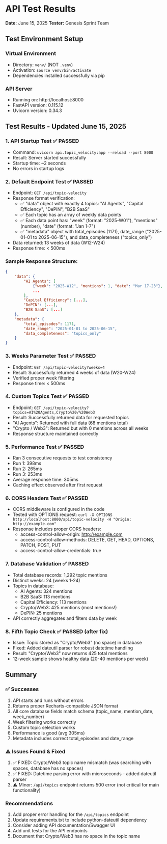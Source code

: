 # API Test Results

**Date:** June 15, 2025
**Tester:** Genesis Sprint Team

## Test Environment Setup

### Virtual Environment
- Directory: `venv/` (NOT `.venv`)
- Activation: `source venv/bin/activate`
- Dependencies installed successfully via pip

### API Server
- Running on: http://localhost:8000
- FastAPI version: 0.115.12
- Uvicorn version: 0.34.3

## Test Results - Updated June 15, 2025

### 1. API Startup Test ✅ PASSED
- Command: `uvicorn api.topic_velocity:app --reload --port 8000`
- Result: Server started successfully
- Startup time: ~2 seconds
- No errors in startup logs

### 2. Default Endpoint Test ✅ PASSED
- Endpoint: `GET /api/topic-velocity`
- Response format verification:
  - ✅ "data" object with exactly 4 topics: "AI Agents", "Capital Efficiency", "DePIN", "B2B SaaS"
  - ✅ Each topic has an array of weekly data points
  - ✅ Each data point has: "week" (format: "2025-W01"), "mentions" (number), "date" (format: "Jan 1-7")
  - ✅ "metadata" object with total_episodes (1171), date_range ("2025-01-01 to 2025-06-15"), and data_completeness ("topics_only")
- Data returned: 13 weeks of data (W12-W24)
- Response time: < 500ms

### Sample Response Structure:
```json
{
    "data": {
        "AI Agents": [
            {"week": "2025-W12", "mentions": 1, "date": "Mar 17-23"},
            ...
        ],
        "Capital Efficiency": [...],
        "DePIN": [...],
        "B2B SaaS": [...]
    },
    "metadata": {
        "total_episodes": 1171,
        "date_range": "2025-01-01 to 2025-06-15",
        "data_completeness": "topics_only"
    }
}
```

### 3. Weeks Parameter Test ✅ PASSED
- Endpoint: `GET /api/topic-velocity?weeks=4`
- Result: Successfully returned 4 weeks of data (W20-W24)
- Verified proper week filtering
- Response time: < 500ms

### 4. Custom Topics Test ✅ PASSED
- Endpoint: `GET /api/topic-velocity?topics=AI%20Agents,Crypto%20/%20Web3`
- Result: Successfully returned data for requested topics
- "AI Agents": Returned with full data (68 mentions total)
- "Crypto / Web3": Returned but with 0 mentions across all weeks
- Response structure maintained correctly

### 5. Performance Test ✅ PASSED
- Ran 3 consecutive requests to test consistency
- Run 1: 398ms
- Run 2: 265ms
- Run 3: 253ms
- Average response time: 305ms
- Caching effect observed after first request

### 6. CORS Headers Test ✅ PASSED
- CORS middleware is configured in the code
- Tested with OPTIONS request: `curl -X OPTIONS http://localhost:8000/api/topic-velocity -H "Origin: http://example.com"`
- Response includes proper CORS headers:
  - access-control-allow-origin: http://example.com
  - access-control-allow-methods: DELETE, GET, HEAD, OPTIONS, PATCH, POST, PUT
  - access-control-allow-credentials: true

### 7. Database Validation ✅ PASSED
- Total database records: 1,292 topic mentions
- Distinct weeks: 24 (weeks 1-24)
- Topics in database:
  - AI Agents: 324 mentions
  - B2B SaaS: 113 mentions
  - Capital Efficiency: 113 mentions
  - Crypto/Web3: 425 mentions (most mentions!)
  - DePIN: 25 mentions
- API correctly aggregates and filters data by week

### 8. Fifth Topic Check ✅ PASSED (after fix)
- Issue: Topic stored as "Crypto/Web3" (no space) in database
- Fixed: Added dateutil parser for robust datetime handling
- Result: "Crypto/Web3" now returns 425 total mentions
- 12-week sample shows healthy data (20-40 mentions per week)

## Summary

### ✅ Successes
1. API starts and runs without errors
2. Returns proper Recharts-compatible JSON format
3. All core database fields match schema (topic_name, mention_date, week_number)
4. Week filtering works correctly
5. Custom topic selection works
6. Performance is good (avg 305ms)
7. Metadata includes correct total_episodes and date_range

### ⚠️ Issues Found & Fixed
1. ✅ FIXED: Crypto/Web3 topic name mismatch (was searching with spaces, database has no spaces)
2. ✅ FIXED: Datetime parsing error with microseconds - added dateutil parser
3. ⚠️ Minor: `/api/topics` endpoint returns 500 error (not critical for main functionality)

### Recommendations
1. Add proper error handling for the `/api/topics` endpoint
2. Update requirements.txt to include python-dateutil dependency
3. Consider adding API documentation/Swagger UI
4. Add unit tests for the API endpoints
5. Document that Crypto/Web3 has no space in the topic name
